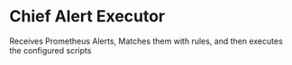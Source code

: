 # Chief Alert Executor

Receives Prometheus Alerts, Matches them with rules, and then executes the
configured scripts